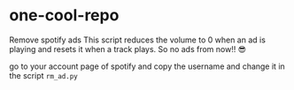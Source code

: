 # one-cool-repo
Remove spotify ads
This script reduces the volume to 0 when an ad is playing and resets it when a track plays. So no ads from now!! 😎

go to your account page of spotify and copy the username and change it in the script `rm_ad.py`
